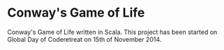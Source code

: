 Conway's Game of Life
=====================

Conway's Game of Life written in Scala.
This project has been started on Global Day of Coderetreat on 15th of November 2014.
